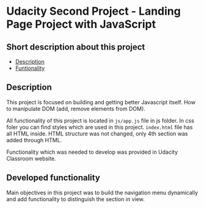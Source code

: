 # Udacity Second Project - Landing Page Project with JavaScript

## Short description about this project

* [Description](#description)
* [Funtionality](#developed_functionality)

## Description

This project is focused on building and getting better Javascript itself. How to manipulate DOM (add, remove elements from DOM).

All functionality of this project is located in `js/app.js` file in js folder. In css foler you can find styles which are used in this project. `index.html` file has all HTML inside. HTML structure was not changed, only 4th section was added through HTML.

Functionality which was needed to develop was provided in Udacity Classroom website.

## Developed functionality

Main objectives in this project was to build the navigation menu dynamically and add functionality to distinguish the section in view. 